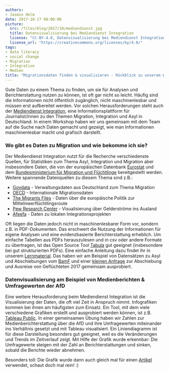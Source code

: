 ```yaml
---
authors: 
- Jasmin Helm
date: 2017-10-17 08:00:00
picture:
  src: /files/blog/2017/10/mediendienst.jpg
  title: Datenvisualisierung bei Mediendienst Integration
  license: "CC-BY-4.0, Datenvisualisierung bei Mediendienst Integration, Foto: Jasmin Helm"
  license_url: "https://creativecommons.org/licenses/by/4.0/"
tags:
- data literacy
- social change
- Migration
- Integration
- Medien
title: "Migrationsdaten finden & visualisieren - Rückblick zu unserem Workshop mit Mediendienst Integration"
---
```


Gute Daten zu einem Thema zu finden, um sie für Analysen und Berichterstattung nutzen zu können, ist oft gar nicht so leicht. Häufig sind die Informationen nicht öffentlich zugänglich, nicht maschinenlesbar und müssen erst aufbereitet werden. Vor solchen Herausforderungen steht auch der [Mediendienst Integration](https://mediendienst-integration.de/), eine Informationsplattform für Journalist/innen zu den Themen Migration, Integration und Asyl in Deutschland. In einem Workshop haben wir uns gemeinsam mit dem Team auf die Suche nach Daten gemacht und gezeigt, wie man Informationen maschinenlesbar macht und grafisch darstellt. 

### Wo gibt es Daten zu Migration und wie bekomme ich sie?

Der Mediendienst Integration nutzt für die Recherche verschiedenste Quellen, für Statistiken zum Thema Asyl, Integration und Migration aber insbesondere Daten, die von der europäischen Datenbank [Eurostat](http://ec.europa.eu/eurostat/de) und dem [Bundesministerium für Migration und Flüchtlinge](http://www.bamf.de/DE/Startseite/startseite-node.html) bereitgestellt werden. Weitere spannende Datenquellen zu diesem Thema sind z.B.: 

- [Govdata](https://www.govdata.de/) - Verwaltungsdaten aus Deutschland zum Thema Migration 
- [OECD](http://www.oecd.org/) - Internationale Migrationsdaten 
- [The Migrants Files](http://www.themigrantsfiles.com/) - Daten über die europäische Politik zur Mittelmeerflüchtlingsroute 
- [Pew Research Center](http://www.pewglobal.org/interactives/remittance-map/) - Visualisierung über Gelderströme ins Ausland
- [Afeefa](https://afeefa.de/add) - Daten zu lokalen Integrationsprojekten 

Oft liegen die Daten jedoch nicht in maschinenlesbarer Form vor, sondern z.B. in PDF-Dokumenten. Das erschwert die Nutzung der Informationen für eigene Analysen und eine evidenzbasierte Berichterstattung erheblich. Um einfache Tabellen aus PDFs herauszulesen und in csv oder andere Formate zu übertragen, ist das Open Source Tool [Tabula](http://tabula.technology/) gut geeignet (insbesondere bei gut strukturierten PDFs). Eine einfache Anleitung dazu findet ihr in unserem [Lernmaterial](/files/downloads/workshops/Lehrmaterial-DS-PDF-Scraping-Tabula.pdf). Das haben wir am Beispiel von Datensätzen zu Asyl und Abschiebungen vom [BamF](https://www.bamf.de/SharedDocs/Anlagen/DE/Downloads/Infothek/Statistik/Asyl/201707-statistik-anlage-asyl-geschaeftsbericht.pdf?__blob=publicationFile) und einer [kleinen Anfrage](https://kleineanfragen.de/bundestag/18/13218-abschiebungen-und-ausreisen-im-ersten-halbjahr-2017) zur Abschiebung und Ausreise von Geflüchteten 2017 gemeinsam ausprobiert.

### Datenvisualisierung am Beispiel von Medienberichten & Umfragewerten der AfD

Eine weitere Herausforderung beim Mediendienst Integration ist die Visualisierung der Daten, die oft viel Zeit in Anspruch nimmt. Infografiken kommen bei ihnen am häufigsten zum Einsatz.
Ein Tool, mit dem viele verschiedene Grafiken erstellt und ausprobiert werden können, ist z.B. [Tableau Public](https://public.tableau.com/en-us/s/). In einer gemeinsamen Übung haben wir Zahlen zur Medienberichterstattung über die AfD und ihre Umfragewerten miteinander ins Verhältnis gesetzt und mit Tableau visualisiert. Ein Liniendiagramm ist für diese Darstellung besonders gut geeignet, weil es die Veränderungen und Trends im Zeitverlauf zeigt. Mit Hilfe der Grafik wurde erkennbar: Die Umfragewerte steigen mit der Zahl an Berichterstattungen und sinken, sobald die Berichte wieder abnehmen. 

Besonders toll: Die Grafik wurde dann auch gleich mal für einen [Artikel](http://mediendienst-integration.de/artikel/rechtspopulismus-medien-afd-ukip-provokation.html) verwendet, schaut doch mal rein! :)
